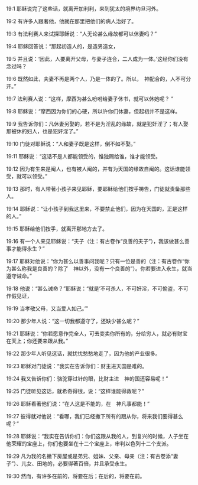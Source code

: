 <a id="1"></a>19:1  耶稣说完了这些话，就离开加利利，来到犹太的境界约旦河外。  

<a id="2"></a>19:2  有许多人跟著他，他就在那里把他们的病人治好了。  

<a id="3"></a>19:3  有法利赛人来试探耶稣说：“人无论甚么缘故都可以休妻吗？”  

<a id="4"></a>19:4  耶稣回答说：“那起初造人的，是造男造女，  

<a id="5"></a>19:5  并且说：‘因此，人要离开父母，与妻子连合，二人成为一体。’这经你们没有念过吗？  

<a id="6"></a>19:6  既然如此，夫妻不再是两个人，乃是一体的了。所以，　神配合的，人不可分开。”  

<a id="7"></a>19:7  法利赛人说：“这样，摩西为甚么吩咐给妻子休书，就可以休她呢？ ”  

<a id="8"></a>19:8  耶稣说：“摩西因为你们的心硬，所以许你们休妻，但起初并不是这样。  

<a id="9"></a>19:9  我告诉你们：凡休妻另娶的，若不是为淫乱的缘故，就是犯奸淫了；有人娶那被休的妇人，也是犯奸淫了。”  

<a id="10"></a>19:10  门徒对耶稣说：“人和妻子既是这样，倒不如不娶。”  

<a id="11"></a>19:11  耶稣说：“这话不是人都能领受的，惟独赐给谁，谁才能领受。  

<a id="12"></a>19:12  因为有生来是阉人，也有被人阉的，并有为天国的缘故自阉的。这话谁能领受，就可以领受。”  

<a id="13"></a>19:13  那时，有人带著小孩子来见耶稣，要耶稣给他们按手祷告，门徒就责备那些人。  

<a id="14"></a>19:14  耶稣说：“让小孩子到我这里来，不要禁止他们，因为在天国的，正是这样的人。”  

<a id="15"></a>19:15  耶稣给他们按手，就离开那地方去了。  

<a id="16"></a>19:16  有一个人来见耶稣说：“夫子（注：有古卷作“良善的夫子”），我该做甚么善事才能得永生？”  

<a id="17"></a>19:17  耶稣对他说：“你为甚么以善事问我呢？只有一位是善的（注：有古卷作“你为甚么称我是良善的？除了　神以外，没有一个良善的”）。你若要进入永生，就当遵守诫命。”  

<a id="18"></a>19:18  他说：“甚么诫命？”耶稣说：“就是‘不可杀人，不可奸淫，不可偷盗，不可作假见证，  

<a id="19"></a>19:19  当孝敬父母，又当爱人如己。’”  

<a id="20"></a>19:20  那少年人说：“这一切我都遵守了，还缺少甚么呢？”  

<a id="21"></a>19:21  耶稣说：“你若愿意作完全人，可去变卖你所有的，分给穷人，就必有财宝在天上；你还要来跟从我。”  

<a id="22"></a>19:22  那少年人听见这话，就忧忧愁愁地走了，因为他的产业很多。  

<a id="23"></a>19:23  耶稣对门徒说：“我实在告诉你们：财主进天国是难的。  

<a id="24"></a>19:24  我又告诉你们：骆驼穿过针的眼，比财主进　神的国还容易呢！”  

<a id="25"></a>19:25  门徒听见这话，就希奇得很，说：“这样谁能得救呢？”  

<a id="26"></a>19:26  耶稣看著他们说：“在人这是不能的，在　神凡事都能！”  

<a id="27"></a>19:27  彼得就对他说：“看哪，我们已经撇下所有的跟从你，将来我们要得甚么呢？”  

<a id="28"></a>19:28  耶稣说：“我实在告诉你们：你们这跟从我的人，到复兴的时候，人子坐在他荣耀的宝座上，你们也要坐在十二个宝座上，审判以色列十二个支派。  

<a id="29"></a>19:29  凡为我的名撇下房屋或是弟兄、姐妹、父亲、母亲（注：有古卷添“妻子”）、儿女、田地的，必要得著百倍，并且承受永生。  

<a id="30"></a>19:30  然而，有许多在前的，将要在后；在后的，将要在前。  
